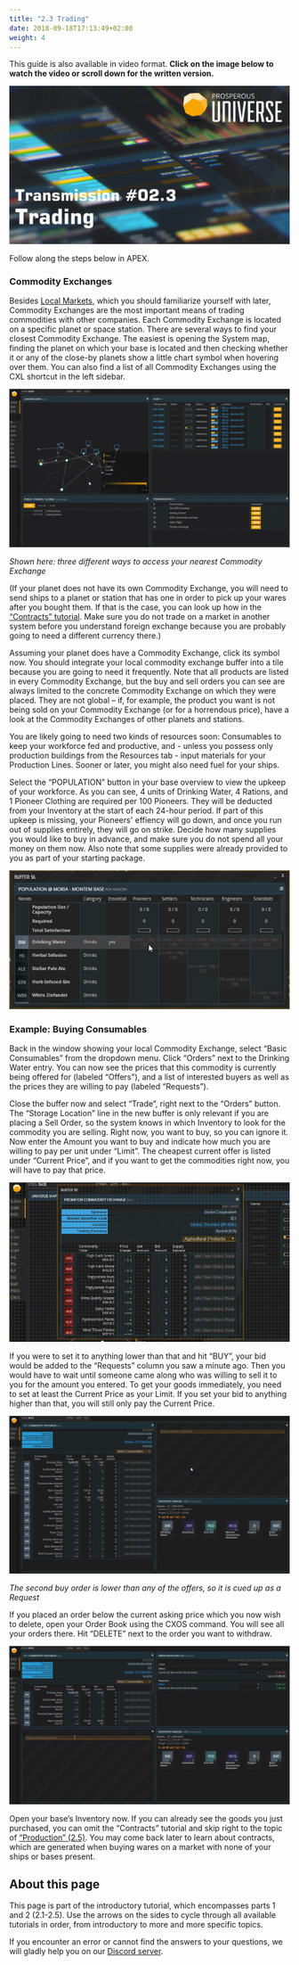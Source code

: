 ```yaml
---
title: "2.3 Trading"
date: 2018-09-18T17:13:49+02:00
weight: 4
---
```


This guide is also available in video format. __Click on the image below to watch the video or scroll down for the written version.__

[![Trading video](thumbnail-2.3.jpg)](https://youtu.be/Xk-0bwP8M8U)

Follow along the steps below in APEX.

### Commodity Exchanges

Besides [Local Markets](../local-markets), which you should familiarize yourself with later, Commodity Exchanges are the most important means of trading commodities with other companies. Each Commodity Exchange is located on a specific planet or space station. There are several ways to find your closest Commodity Exchange. The easiest is opening the System map, finding the planet on which your base is located and then checking whether it or any of the close-by planets show a little chart symbol when hovering over them. You can also find a list of all Commodity Exchanges using the CXL shortcut in the left sidebar.

![Finding a ComEx](finding-comex.gif)

_Shown here: three different ways to access your nearest Commodity Exchange_

(If your planet does not have its own Commodity Exchange, you will need to send ships to a planet or station that has one in order to pick up your wares after you bought them. If that is the case, you can look up how in the [“Contracts” tutorial](../contracts). Make sure you do not trade on a market in another system before you understand foreign exchange because you are probably going to need a different currency there.)

Assuming your planet does have a Commodity Exchange, click its symbol now. You should integrate your local commodity exchange buffer into a tile because you are going to need it frequently. Note that all products are listed in every Commodity Exchange, but the buy and sell orders you can see are always limited to the concrete Commodity Exchange on which they were placed. They are not global – if, for example, the product you want is not being sold on your Commodity Exchange (or for a horrendous price), have a look at the Commodity Exchanges of other planets and stations.

You are likely going to need two kinds of resources soon: Consumables to keep your workforce fed and productive, and - unless you possess only production buildings from the Resources tab - input materials for your Production Lines. Sooner or later, you might also need fuel for your ships.

Select the “POPULATION” button in your base overview to view the upkeep of your workforce. As you can see, 4 units of Drinking Water, 4 Rations, and 1 Pioneer Clothing are required per 100 Pioneers. They will be deducted from your Inventory at the start of each 24-hour period. If part of this upkeep is missing, your Pioneers' effiency will go down, and once you run out of supplies entirely, they will go on strike. Decide how many supplies you would like to buy in advance, and make sure you do not spend all your money on them now. Also note that some supplies were already provided to you as part of your starting package.

![Pioneers upkeep](pioneers-upkeep.png)

### Example: Buying Consumables

Back in the window showing your local Commodity Exchange, select “Basic Consumables” from the dropdown menu. Click “Orders” next to the Drinking Water entry. You can now see the prices that this commodity is currently being offered for (labeled “Offers”), and a list of interested buyers as well as the prices they are willing to pay (labeled “Requests”).

Close the buffer now and select “Trade”, right next to the “Orders” button. The “Storage Location” line in the new buffer is only relevant if you are placing a Sell Order, so the system knows in which Inventory to look for the commodity you are selling. Right now, you want to buy, so you can ignore it. Now enter the Amount you want to buy and indicate how much you are willing to pay per unit under “Limit”. The cheapest current offer is listed under “Current Price”, and if you want to get the commodities right now, you will have to pay that price.

![Buying water](buying-water.gif)

If you were to set it to anything lower than that and hit “BUY”, your bid would be added to the “Requests” column you saw a minute ago. Then you would have to wait until someone came along who was willing to sell it to you for the amount you entered. To get your goods immediately, you need to set at least the Current Price as your Limit. If you set your bid to anything higher than that, you will still only pay the Current Price.

![Placing Buy Order](placing-water-order.gif)

_The second buy order is lower than any of the offers, so it is cued up as a Request_

If you placed an order below the current asking price which you now wish to delete, open your Order Book using the CXOS command. You will see all your orders there. Hit “DELETE” next to the order you want to withdraw.

![Delete order](delete-order.gif)

Open your base’s Inventory now. If you can already see the goods you just purchased, you can omit the “Contracts” tutorial and skip right to the topic of [“Production” (2.5)](../production). You may come back later to learn about contracts, which are generated when buying wares on a market with none of your ships or bases present.


## About this page

This page is part of the introductory tutorial, which encompasses parts 1 and 2 (2.1-2.5). Use the arrows on the sides to cycle through all available tutorials in order, from introductory to more and more specific topics.

If you encounter an error or cannot find the answers to your questions, we will gladly help you on our [Discord server](https://discordapp.com/invite/G7gj7PT).